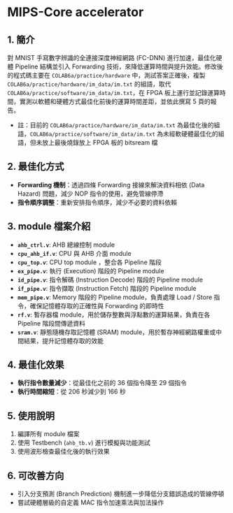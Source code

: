 # MIPS-Core accelerator
## 1. 簡介
對 MNIST 手寫數字辨識的全連接深度神經網路 (FC-DNN) 進行加速，最佳化硬體 Pipeline 結構並引入 Forwarding 技術，來降低運算時間與提升效能。修改後的程式碼主要在 `COLAB6a/practice/hardware` 中，測試答案正確後，複製 `COLAB6a/practice/hardware/im_data/im.txt` 的組語，取代 `COLAB6a/practice/software/im_data/im.txt`，在 FPGA 板上運行並記錄運算時間，實測以軟體和硬體方式最佳化前後的運算時間差距，並依此撰寫 5 頁的報告。
- 註：目前的 `COLAB6a/practice/hardware/im_data/im.txt` 為最佳化後的組語，`COLAB6a/practice/software/im_data/im.txt` 為未經軟硬體最佳化的組語，但未放上最後燒錄放上 FPGA 板的 bitsream 檔

## 2. 最佳化方式
- **Forwarding 機制**：透過四條 Forwarding 接線來解決資料相依 (Data Hazard) 問題，減少 NOP 指令的使用，避免管線停滯
- **指令順序調整**：重新安排指令順序，減少不必要的資料依賴

## 3.  module 檔案介紹
- **`ahb_ctrl.v`**: AHB 總線控制 module 
- **`cpu_ahb_if.v`**: CPU 與 AHB 介面 module
- **`cpu_top.v`**: CPU top module ，整合各 Pipeline 階段
- **`ex_pipe.v`**: 執行 (Execution) 階段的 Pipeline module
- **`id_pipe.v`**: 指令解碼 (Instruction Decode) 階段的 Pipeline module 
- **`if_pipe.v`**: 指令擷取 (Instruction Fetch) 階段的 Pipeline module 
- **`mem_pipe.v`**: Memory 階段的 Pipeline module，負責處理 Load / Store 指令，確保記憶體存取的正確性與 Forwarding 的即時性
- **`rf.v`**: 暫存器檔 module，用於儲存整數與浮點數的運算結果，負責在各 Pipeline 階段間傳遞資料
- **`sram.v`**: 靜態隨機存取記憶體 (SRAM) module，用於暫存神經網路權重或中間結果，提升記憶體存取的效能

## 4. 最佳化效果
- **執行指令數量減少**：從最佳化之前的 36 個指令降至 29 個指令
- **執行時間縮短**：從 206 秒減少到 166 秒

## 5. 使用說明
1. 編譯所有 module 檔案
2. 使用 Testbench (`ahb_tb.v`) 進行模擬與功能測試
3. 使用波形檢查最佳化後的執行效果

## 6. 可改善方向
- 引入分支預測 (Branch Prediction) 機制進一步降低分支錯誤造成的管線停頓
- 嘗試硬體層級的自定義 MAC 指令加速乘法與加法操作

